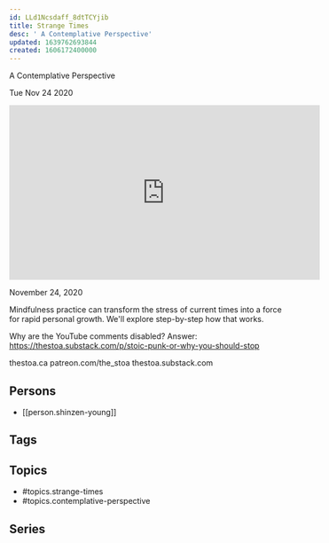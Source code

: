 ```yaml
---
id: LLd1Ncsdaff_8dtTCYjib
title: Strange Times
desc: ' A Contemplative Perspective'
updated: 1639762693844
created: 1606172400000
---
```



 A Contemplative Perspective

Tue Nov 24 2020

<iframe width="560" height="315" src="https://www.youtube.com/embed/2XSj3BF9ZqU" title="Strange Times: A Contemplative Perspective w/ Shinzen Young" frameborder="0" allow="accelerometer; autoplay; clipboard-write; encrypted-media; gyroscope; picture-in-picture" allowfullscreen ></iframe>

November 24, 2020

Mindfulness practice can transform the stress of current times into a force for rapid personal growth. We'll explore step-by-step how that works.

Why are the YouTube comments disabled? Answer: https://thestoa.substack.com/p/stoic-punk-or-why-you-should-stop

thestoa.ca
patreon.com/the_stoa
thestoa.substack.com

## Persons

- [[person.shinzen-young]]

## Tags



## Topics

- #topics.strange-times
- #topics.contemplative-perspective

## Series



